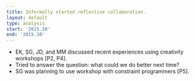 ```yaml
---
title: Informally started reflective collaboration.
layout: default
type: analysis
start: '2015.10'
end: '2015.10'
---
```

  - EK, SG, JD, and MM discussed recent experiences using creativity workshops [P2, P4].
  - Tried to answer the question: what could we do better next time?
  - SG was planning to use workshop with constraint programmers [P5].
